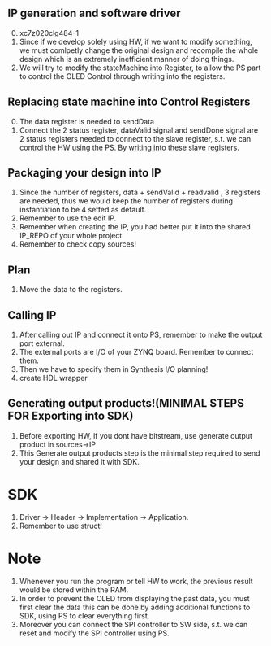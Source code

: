 ## IP generation and software driver
0. xc7z020clg484-1
1. Since if we develop solely using HW, if we want to modify something, we must comlpetly change the original design and recompile the whole design which is an extremely inefficient manner of doing things.
2. We will try to modify the stateMachine into Register, to allow the PS part to control the OLED Control through writing into the registers.

## Replacing state machine into Control Registers
0. The data register is needed to sendData
1. Connect the 2 status register, dataValid signal and sendDone signal are 2 status registers needed to connect to the slave register, s.t. we can control the HW using the PS. By writing into these slave registers.

## Packaging your design into IP
1. Since the number of registers, data + sendValid + readvalid , 3 registers are needed, thus we would keep the number of registers during instantiation to be 4 setted as default.
2. Remember to use the edit IP.
3. Remember when creating the IP, you had better put it into the shared IP_REPO of your whole project.
4. Remember to check copy sources!

## Plan
1. Move the data to the registers.


## Calling IP
1. After calling out IP and connect it onto PS, remember to make the output port external.
2. The external ports are I/O of your ZYNQ board. Remember to connect them.
3. Then we have to specify them in Synthesis I/O planning!
4. create HDL wrapper

## Generating output products!(MINIMAL STEPS FOR Exporting into SDK)
1. Before exporting HW, if you dont have bitstream, use generate output product in sources->IP
2. This Generate output products step is the minimal step required to send your design and shared it with SDK.

# SDK
1. Driver -> Header -> Implementation -> Application.
2. Remember to use struct!


# Note
1. Whenever you run the program or tell HW to work, the previous result would be stored within the RAM.
2. In order to prevent the OLED  from displaying the past data, you must first clear the data this can be done by adding additional functions to SDK, using PS to clear everything first.
3. Moreover you can connect the SPI controller to SW side, s.t. we can reset and modify the SPI controller using PS.